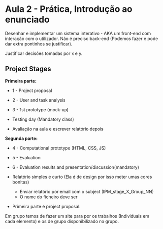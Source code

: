 # Aula 2 - Prática, Introdução ao enunciado

Desenhar e implementar um sistema interativo - AKA um front-end com interação com o utilizador.
Não é preciso back-end (Podemos fazer e pode dar extra pontinhos se justificar).

Justificar decisões tomadas por x e y.

## Project Stages

**Primeira parte:**

- 1 - Project proposal
- 2 - User and task analysis
- 3 - 1st prototype (mock-up)
- Testing day (Mandatory class)

- Avaliação na aula e escrever relatório depois

**Segunda parte:**

- 4 - Computational prototype (HTML, CSS, JS)
- 5 - Evaluation
- 6 - Evaluation results and presentation/discussion(mandatory)

- Relatório simples e curto (Ela é de design por isso meter umas cores bonitas)
    - Enviar relatório por email com o subject (IPM_stage_X_Group_NN) 
    - O nome do ficheiro deve ser 

- Primeira parte é project proposal.

Em grupo temos de fazer um site para por os trabalhos (Individuais em cada elemento) e os de grupo disponibilizado no grupo.
